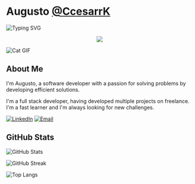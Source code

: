 # Augusto [@CcesarrK](https://github.com/CcesarrK)

![Typing SVG](https://readme-typing-svg.demolab.com?font=Fira+Code&size=40&duration=2000&pause=2000&color=FFFFFF&center=true&vCenter=true&width=940&lines=Full+Stack+Developer;Python+Specialist)

<p align="center">
  <a href="https://skillicons.dev">
    <img src="https://skillicons.dev/icons?i=git,python,java,vite,scss,css,html,js,react,fastapi" />
  </a>
</p>

![Cat GIF](https://media1.tenor.com/m/rEd35Rfq3m4AAAAd/cat-work-in-progress.gif)

## About Me

I'm Augusto, a software developer with a passion for solving problems by developing efficient solutions.

I'm a full stack developer, having developed multiple projects on freelance. I'm a fast learner and I'm always looking for new challenges.

[![LinkedIn](https://img.shields.io/badge/LinkedIn-0077B5?style=for-the-badge&logo=linkedin&logoColor=white)](https://www.linkedin.com/in/augustocesarr/)
[![Email](https://img.shields.io/badge/Email-D14836?style=for-the-badge&logo=gmail&logoColor=white)](mailto:augustoabrantes.acad@gmail.com)

## GitHub Stats

![GitHub Stats](https://github-readme-stats.vercel.app/api?username=CcesarrK&show_icons=true&theme=dark)

![GitHub Streak](https://github-readme-streak-stats.herokuapp.com/?user=CcesarrK&theme=dark)

![Top Langs](https://github-readme-stats.vercel.app/api/top-langs/?username=CcesarrK&theme=dark)